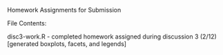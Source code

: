 Homework Assignments for Submission

File Contents:

disc3-work.R - completed homework assigned during discussion 3 (2/12) [generated boxplots, facets, and legends]
